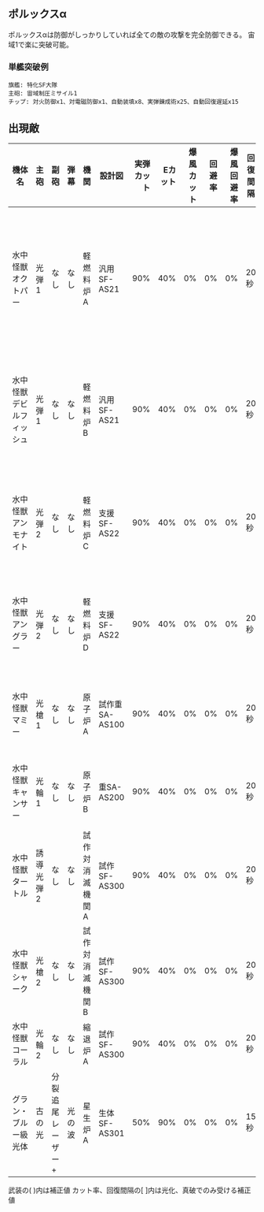 ## ポルックスα

ポルックスαは防御がしっかりしていれば全ての敵の攻撃を完全防御できる。
宙域1で楽に突破可能。

### 単艦突破例

```
旗艦: 特化SF大隊
主砲: 宙域制圧ミサイル1
チップ: 対火防御x1、対電磁防御x1、自動装填x8、実弾錬成術x25、自動回復遅延x15
```

## 出現敵

<script src="assets/js/table-col-visible.js"></script>
<ul id="visible-list"></ul>

| 機体名                   | 主砲      | 副砲              | 弾幕   | 機関            | 設計図         | 実弾カット | Eカット | 爆風カット | 回避率 | 爆風回避率 | 回復間隔 | 登場ステージ                         |
|--------------------------|-----------|-------------------|--------|-----------------|----------------|-----------:|--------:|-----------:|-------:|-----------:|----------|--------------------------------------|
| 水中怪獣オクトパー       | 光弾1     | なし              | なし   | 軽燃料炉A       | 汎用SF-AS21    |        90% |     40% |         0% |     0% |         0% | 20秒     | 1、1ボス、2、3、4、5、6、7、8、9、10 |
| 水中怪獣デビルフィッシュ | 光弾1     | なし              | なし   | 軽燃料炉B       | 汎用SF-AS21    |        90% |     40% |         0% |     0% |         0% | 20秒     | 2ボス、3、4、5、6、7、8、9、10       |
| 水中怪獣アンモナイト     | 光弾2     | なし              | なし   | 軽燃料炉C       | 支援SF-AS22    |        90% |     40% |         0% |     0% |         0% | 20秒     | 3ボス、4、5、6、7、8、9、10          |
| 水中怪獣アングラー       | 光弾2     | なし              | なし   | 軽燃料炉D       | 支援SF-AS22    |        90% |     40% |         0% |     0% |         0% | 20秒     | 4ボス、5、6、7、8、9、10             |
| 水中怪獣マミー           | 光槍1     | なし              | なし   | 原子炉A         | 試作重SA-AS100 |        90% |     40% |         0% |     0% |         0% | 20秒     | 5ボス、6、7、8、9、10                |
| 水中怪獣キャンサー       | 光輪1     | なし              | なし   | 原子炉B         | 重SA-AS200     |        90% |     40% |         0% |     0% |         0% | 20秒     | 6ボス、7、8、9、10                   |
| 水中怪獣タートル         | 誘導光弾2 | なし              | なし   | 試作対消滅機関A | 試作SF-AS300   |        90% |     40% |         0% |     0% |         0% | 20秒     | 7ボス、8、9、10                      |
| 水中怪獣シャーク         | 光槍2     | なし              | なし   | 試作対消滅機関B | 試作SF-AS300   |        90% |     40% |         0% |     0% |         0% | 20秒     | 8ボス、9、10                         |
| 水中怪獣コーラル         | 光輪2     | なし              | なし   | 縮退炉A         | 試作SF-AS300   |        90% |     40% |         0% |     0% |         0% | 20秒     | 9ボス、10                            |
| グラン・ブルー級光体     | 古の光    | 分裂追尾レーザー+ | 光の波 | 星生炉A         | 生体SF-AS301   |        50% |     90% |         0% |     0% |         0% | 15秒     | 10ボス                               |

武装の( )内は補正値
カット率、回復間隔の[ ]内は光化、真破でのみ受ける補正値
